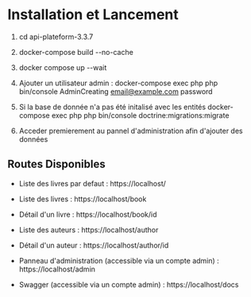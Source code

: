 # Installation et Lancement

1. cd api-plateform-3.3.7

2. docker-compose build --no-cache

3. docker compose up --wait

4. Ajouter un utilisateur admin : docker-compose exec php php bin/console AdminCreating email@example.com password

5. Si la base de donnée n'a pas été initalisé avec les entités docker-compose exec php php bin/console doctrine:migrations:migrate

6. Acceder premierement au pannel d'administration afin d'ajouter des données

## Routes Disponibles

- Liste des livres par defaut : https://localhost/

- Liste des livres : https://localhost/book

- Détail d'un livre : https://localhost/book/id

- Liste des auteurs : https://localhost/author

- Détail d'un auteur : https://localhost/author/id

- Panneau d'administration (accessible via un compte admin) : https://localhost/admin

-  Swagger (accessible via un compte admin) : https://localhost/docs